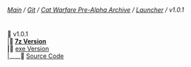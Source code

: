 ﻿###### [Main](https://pikakid98.github.io) / [Git](https://git-pikakid98.github.io) / [Cat Warfare Pre-Alpha Archive](https://git-pikakid98.github.io/cat-warfare-pre-alpha-archive) / [Launcher](https://git-pikakid98.github.io/cat-warfare-pre-alpha-archive/launcher) / v1.0.1
<h1></h1>

📂 v1.0.1
\
|____📁 [7z Version](https://github.com/Git-Pikakid98/cat-warfare-pre-alpha-archive/releases/download/Launcher_v1.0.1/Cat.Warfare.Pre-Alpha.Archive.Launcher.7z)
\
|____📁 [exe Version](https://github.com/Git-Pikakid98/cat-warfare-pre-alpha-archive/releases/download/Launcher_v1.0.1/Cat.Warfare.Pre-Alpha.Archive.Launcher.exe)
\
|____📁 [Source Code](https://github.com/Git-Pikakid98/cat-warfare-pre-alpha-archive/archive/refs/tags/Launcher_v1.0.1.zip)
